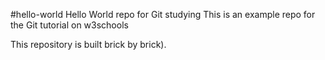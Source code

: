 #hello-world
Hello World repo for Git studying
This is an example repo for the Git tutorial on w3schools

This repository is built brick by brick).
